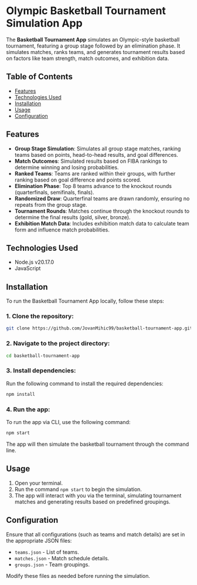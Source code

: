 # Olympic Basketball Tournament Simulation App

The **Basketball Tournament App** simulates an Olympic-style basketball tournament, featuring a group stage followed by an elimination phase. It simulates matches, ranks teams, and generates tournament results based on factors like team strength, match outcomes, and exhibition data.

## Table of Contents
- [Features](#features)
- [Technologies Used](#technologies-used)
- [Installation](#installation)
- [Usage](#usage)
- [Configuration](#configuration)

## Features
- **Group Stage Simulation**: Simulates all group stage matches, ranking teams based on points, head-to-head results, and goal differences.
- **Match Outcomes**: Simulated results based on FIBA rankings to determine winning and losing probabilities.
- **Ranked Teams**: Teams are ranked within their groups, with further ranking based on goal difference and points scored.
- **Elimination Phase**: Top 8 teams advance to the knockout rounds (quarterfinals, semifinals, finals).
- **Randomized Draw**: Quarterfinal teams are drawn randomly, ensuring no repeats from the group stage.
- **Tournament Rounds**: Matches continue through the knockout rounds to determine the final results (gold, silver, bronze).
- **Exhibition Match Data**: Includes exhibition match data to calculate team form and influence match probabilities.

## Technologies Used
- Node.js v20.17.0
- JavaScript

## Installation

To run the Basketball Tournament App locally, follow these steps:

### 1. Clone the repository:
```bash
git clone https://github.com/JovanMihic99/basketball-tournament-app.git
```

### 2. Navigate to the project directory:
```bash
cd basketball-tournament-app
```

### 3. Install dependencies:
Run the following command to install the required dependencies:

```bash
npm install
```

### 4. Run the app:
To run the app via CLI, use the following command:

```bash
npm start
```

The app will then simulate the basketball tournament through the command line.

## Usage
1. Open your terminal.
2. Run the command `npm start` to begin the simulation.
3. The app will interact with you via the terminal, simulating tournament matches and generating results based on predefined groupings.

## Configuration
Ensure that all configurations (such as teams and match details) are set in the appropriate JSON files:
- `teams.json` - List of teams.
- `matches.json` - Match schedule details.
- `groups.json` - Team groupings.

Modify these files as needed before running the simulation.
